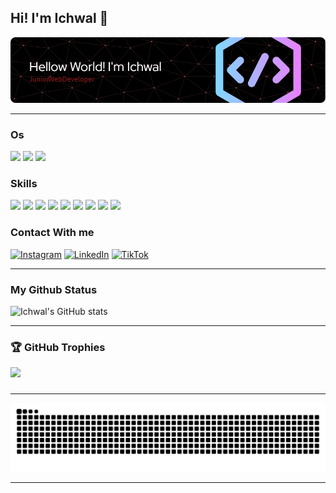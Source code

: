 ## Hi! I'm Ichwal 👋


![Ichwal](img/github-header-image.png)

---
### Os
<img src="https://img.shields.io/badge/Windows_11-0078d4?style=for-the-badge&logo=windows-11&logoColor=white" /> <img src="https://img.shields.io/badge/Ubuntu-E95420?style=for-the-badge&logo=ubuntu&logoColor=white" /> <img src="https://img.shields.io/badge/Debian-A81D33?style=for-the-badge&logo=debian&logoColor=white" />




### Skills
<img src="https://img.shields.io/badge/HTML5-E34F26?style=for-the-badge&logo=html5&logoColor=white" /> <img src="https://img.shields.io/badge/CSS3-1572B6?style=for-the-badge&logo=css3&logoColor=white" /> <img src="https://img.shields.io/badge/Bootstrap-563D7C?style=for-the-badge&logo=bootstrap&logoColor=white" /> <img src="https://img.shields.io/badge/JavaScript-323330?style=for-the-badge&logo=javascript&logoColor=F7DF1E" /> <img src="https://img.shields.io/badge/React-20232A?style=for-the-badge&logo=react&logoColor=61DAFB" /> <img src="https://img.shields.io/badge/Express%20js-000000?style=for-the-badge&logo=express&logoColor=white" /> <img src="https://img.shields.io/badge/Node%20js-339933?style=for-the-badge&logo=nodedotjs&logoColor=white" /> <img src="https://img.shields.io/badge/MySQL-005C84?style=for-the-badge&logo=mysql&logoColor=white" /> <img src="https://img.shields.io/badge/Laravel-FF2D20?style=for-the-badge&logo=laravel&logoColor=white"/>


### Contact With me
[![Instagram](https://img.shields.io/badge/Instagram-E4405F?style=for-the-badge&logo=instagram&logoColor=white)](https://www.instagram.com/ichwal_mr/) [![LinkedIn](https://img.shields.io/badge/LinkedIn-0077B5?style=for-the-badge&logo=linkedin&logoColor=white)](https://www.linkedin.com/in/ichwal/) [![TikTok](https://img.shields.io/badge/TikTok-000000?style=for-the-badge&logo=tiktok&logoColor=white)](https://www.tiktok.com/@__one_december)

---
### My Github Status
![Ichwal's GitHub stats](https://github-readme-stats.vercel.app/api?username=ichwalM&show_icons=true&theme=radical)

---
###

### 🏆 GitHub Trophies
![](https://github-profile-trophy.vercel.app/?username=ichwalM&theme=radical&no-frame=false&no-bg=true&margin-w=4)

###
---

<img src="https://raw.githubusercontent.com/ichwalM/ichwalM/output/snake.svg" alt="Snake animation" />

---
###

<!--
**ichwalM/ichwalM** is a ✨ _special_ ✨ repository because its `README.md` (this file) appears on your GitHub profile.

Here are some ideas to get you started:

- 🔭 I’m currently working on ...
- 🌱 I’m currently learning ...
- 👯 I’m looking to collaborate on ...
- 🤔 I’m looking for help with ...
- 💬 Ask me about ...
- 📫 How to reach me: ...
- 😄 Pronouns: ...
- ⚡ Fun fact: ...
-->
